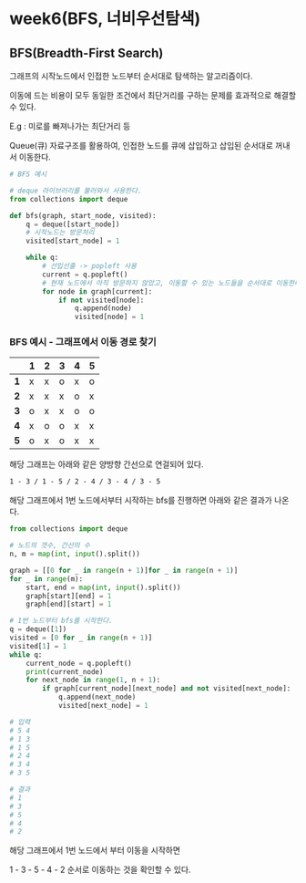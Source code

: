 # week6(BFS, 너비우선탐색)

## BFS(Breadth-First Search)

그래프의 시작노드에서 인접한 노드부터 순서대로 탐색하는 알고리즘이다.

이동에 드는 비용이 모두 동일한 조건에서 최단거리를 구하는 문제를 효과적으로 해결할 수 있다.

E.g : 미로를 빠져나가는 최단거리 등

Queue(큐) 자료구조를 활용하여, 인접한 노드를 큐에 삽입하고 삽입된 순서대로 꺼내서 이동한다.

```python
# BFS 예시

# deque 라이브러리를 불러와서 사용한다.
from collections import deque

def bfs(graph, start_node, visited):
    q = deque([start_node])
    # 시작노드는 방문처리
    visited[start_node] = 1

    while q:
        # 선입선출 -> popleft 사용
        current = q.popleft()
        # 현재 노드에서 아직 방문하지 않았고, 이동할 수 있는 노드들을 순서대로 이동한다.
        for node in graph[current]:
            if not visited[node]:
                q.append(node)
                visited[node] = 1
```

### BFS 예시 - 그래프에서 이동 경로 찾기

|       | **1** | **2** | **3** | **4** | **5** |
| ----- | ----- | ----- | ----- | ----- | ----- |
| **1** | x     | x     | o     | x     | o     |
| **2** | x     | x     | x     | o     | x     |
| **3** | o     | x     | x     | o     | o     |
| **4** | x     | o     | o     | x     | x     |
| **5** | o     | x     | o     | x     | x     |

해당 그래프는 아래와 같은 양방향 간선으로 연걸되어 있다.

```markdown
1 - 3 / 1 - 5 / 2 - 4 / 3 - 4 / 3 - 5
```

해당 그래프에서 1번 노드에서부터 시작하는 bfs를 진행하면 아래와 같은 결과가 나온다.

```python
from collections import deque

# 노드의 갯수, 간선의 수
n, m = map(int, input().split())

graph = [[0 for _ in range(n + 1)]for _ in range(n + 1)]
for _ in range(m):
    start, end = map(int, input().split())
    graph[start][end] = 1
    graph[end][start] = 1

# 1번 노드부터 bfs를 시작한다.
q = deque([1])
visited = [0 for _ in range(n + 1)]
visited[1] = 1
while q:
    current_node = q.popleft()
    print(current_node)
    for next_node in range(1, n + 1):
        if graph[current_node][next_node] and not visited[next_node]:
            q.append(next_node)
            visited[next_node] = 1

# 입력
# 5 4
# 1 3
# 1 5
# 2 4
# 3 4
# 3 5

# 결과
# 1
# 3
# 5
# 4
# 2
```

해당 그래프에서 1번 노드에서 부터 이동을 시작하면

1 - 3 - 5 - 4 - 2 순서로 이동하는 것을 확인할 수 있다.
